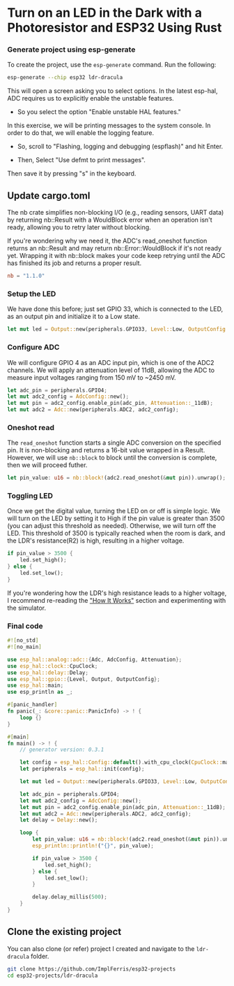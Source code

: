 # Turn on an LED in the Dark with a Photoresistor and ESP32 Using Rust

### Generate project using esp-generate

To create the project, use the `esp-generate` command. Run the following:

```sh
esp-generate --chip esp32 ldr-dracula
```

This will open a screen asking you to select options.  In the latest esp-hal, ADC requires us to explicitly enable the unstable features. 

- So you select the option "Enable unstable HAL features."

In this exercise, we will be printing messages to the system console. In order to do that, we will enable the logging feature.

- So, scroll to "Flashing, logging and debugging (espflash)" and hit Enter.

- Then, Select "Use defmt to print messages".


Then save it by pressing "s" in the keyboard.

## Update cargo.toml

The nb crate simplifies non-blocking I/O (e.g., reading sensors, UART data) by returning nb::Result with a WouldBlock error when an operation isn't ready, allowing you to retry later without blocking. 

If you're wondering why we need it, the ADC's read_oneshot function returns an nb::Result and may return nb::Error::WouldBlock if it's not ready yet. Wrapping it with nb::block makes your code keep retrying until the ADC has finished its job and returns a proper result.

```toml
nb = "1.1.0"
```

### Setup the LED

We have done this before; just set GPIO 33, which is connected to the LED, as an output pin and initialize it to a Low state.  

```rust
let mut led = Output::new(peripherals.GPIO33, Level::Low, OutputConfig::default());
```

### Configure ADC 

We will configure GPIO 4 as an ADC input pin, which is one of the ADC2 channels. We will apply an attenuation level of 11dB, allowing the ADC to measure input voltages ranging from 150 mV to ~2450 mV.

```rust
let adc_pin = peripherals.GPIO4;
let mut adc2_config = AdcConfig::new();
let mut pin = adc2_config.enable_pin(adc_pin, Attenuation::_11dB);
let mut adc2 = Adc::new(peripherals.ADC2, adc2_config);
```

### Oneshot read

The `read_oneshot` function starts a single ADC conversion on the specified pin. It is non-blocking and returns a 16-bit value wrapped in a Result. However, we will use `nb::block` to block until the conversion is complete, then we will proceed futher.
 
```rust
let pin_value: u16 = nb::block!(adc2.read_oneshot(&mut pin)).unwrap();
```

### Toggling LED
Once we get the digital value, turning the LED on or off is simple logic. We will turn on the LED by setting it to High if the pin value is greater than 3500 (you can adjust this threshold as needed). Otherwise, we will turn off the LED. This threshold of 3500 is typically reached when the room is dark, and the LDR's resistance(R2) is high, resulting in a higher voltage. 

```rust
if pin_value > 3500 {
    led.set_high();
} else {
    led.set_low();
}
```
If you're wondering how the LDR's high resistance leads to a higher voltage, I recommend re-reading the ["How It Works"](../how-it-works.md) section and experimenting with the simulator.

### Final code

```rust
#![no_std]
#![no_main]

use esp_hal::analog::adc::{Adc, AdcConfig, Attenuation};
use esp_hal::clock::CpuClock;
use esp_hal::delay::Delay;
use esp_hal::gpio::{Level, Output, OutputConfig};
use esp_hal::main;
use esp_println as _;

#[panic_handler]
fn panic(_: &core::panic::PanicInfo) -> ! {
    loop {}
}

#[main]
fn main() -> ! {
    // generator version: 0.3.1

    let config = esp_hal::Config::default().with_cpu_clock(CpuClock::max());
    let peripherals = esp_hal::init(config);

    let mut led = Output::new(peripherals.GPIO33, Level::Low, OutputConfig::default());

    let adc_pin = peripherals.GPIO4;
    let mut adc2_config = AdcConfig::new();
    let mut pin = adc2_config.enable_pin(adc_pin, Attenuation::_11dB);
    let mut adc2 = Adc::new(peripherals.ADC2, adc2_config);
    let delay = Delay::new();

    loop {
        let pin_value: u16 = nb::block!(adc2.read_oneshot(&mut pin)).unwrap();
        esp_println::println!("{}", pin_value);

        if pin_value > 3500 {
            led.set_high();
        } else {
            led.set_low();
        }

        delay.delay_millis(500);
    }
}
```

## Clone the existing project
You can also clone (or refer) project I created and navigate to the `ldr-dracula` folder.

```sh
git clone https://github.com/ImplFerris/esp32-projects
cd esp32-projects/ldr-dracula
```
